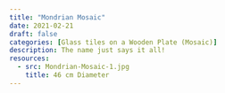 ```yaml
---
title: "Mondrian Mosaic"
date: 2021-02-21
draft: false
categories: [Glass tiles on a Wooden Plate (Mosaic)]
description: The name just says it all!
resources:
  - src: Mondrian-Mosaic-1.jpg
    title: 46 cm Diameter
---
```




